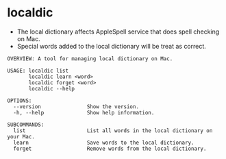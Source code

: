 # localdic

* The local dictionary affects AppleSpell service that does spell checking on Mac.
* Special words added to the local dictionary will be treat as correct.

```Shell
OVERVIEW: A tool for managing local dictionary on Mac.

USAGE: localdic list
       localdic learn <word>
       localdic forget <word>
       localdic --help

OPTIONS:
  --version               Show the version.
  -h, --help              Show help information.

SUBCOMMANDS:
  list                    List all words in the local dictionary on your Mac.
  learn                   Save words to the local dictionary.
  forget                  Remove words from the local dictionary.
```
